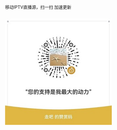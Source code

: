 移动IPTV直播源，扫一扫 加速更新
##
<img src="https://github.com/yue365/IPTV/blob/master/20240117232419.jpg" width="350"/>
